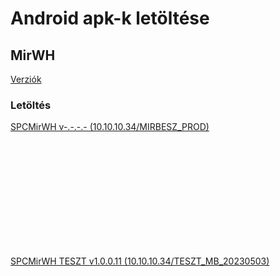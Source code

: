 <script type="text/javascript" src="js/jquery.min.js"></script>
<script type="text/javascript" src="js/qrcode.js"></script>

# Android apk-k letöltése

## MirWH

[Verziók](mirwh.docs/verziok.md)

### Letöltés

<a href="download/com.spc.mirwh.apk" download>SPCMirWH v-.-.-.- (10.10.10.34/MIRBESZ_PROD)</a>
<div id="qrcodemirwh" style="width:100px; height:100px; margin:25px;"></div>

<br/><br/>

<a href="download/com.spc.mirwhteszt.apk" download>SPCMirWH TESZT v1.0.0.11 (10.10.10.34/TESZT_MB_20230503)</a>
<div id="qrcodemirwhteszt" style="width:100px; height:100px; margin:25px;"></div>

<br/><br/>



<script type="text/javascript">
var qrcodemirwh = new QRCode(document.getElementById("qrcodemirwh"), {
    text   : "https://SpecSD.github.io/download/com.spc.mirwh.apk",
	width  : 100,
	height : 100
});
var qrcodemirwhteszt = new QRCode(document.getElementById("qrcodemirwhteszt"), {
    text   : "https://SpecSD.github.io/download/com.spc.mirwhteszt.apk",
	width  : 100,
	height : 100
});

</script>